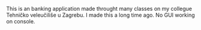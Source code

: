 This is an banking application made throught many classes on my collegue Tehničko veleučiliše u Zagrebu. I made this a long time ago.
No GUI working on console.
